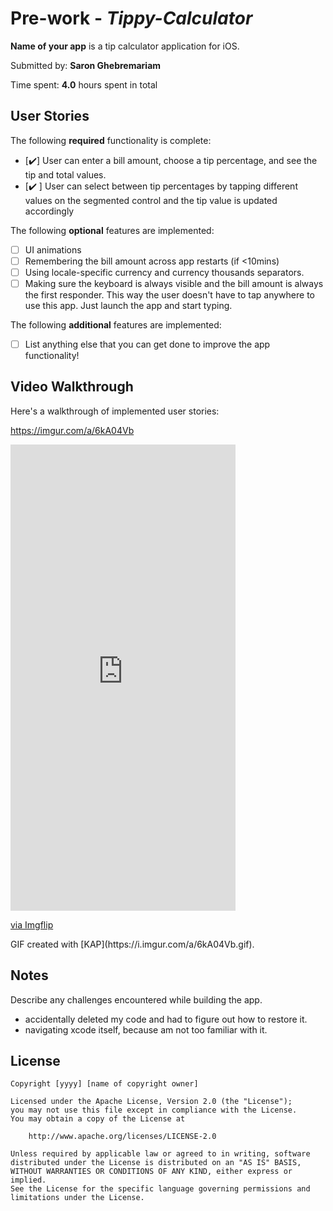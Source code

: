 
# Pre-work - *Tippy-Calculator*

**Name of your app** is a tip calculator application for iOS.

Submitted by: **Saron Ghebremariam**

Time spent: **4.0** hours spent in total

## User Stories

The following **required** functionality is complete:

* [✔️] User can enter a bill amount, choose a tip percentage, and see the tip and total values.
* [✔️ ] User can select between tip percentages by tapping different values on the segmented control and the tip value is updated accordingly

The following **optional** features are implemented:

* [ ] UI animations
* [ ] Remembering the bill amount across app restarts (if <10mins)
* [ ] Using locale-specific currency and currency thousands separators.
* [ ] Making sure the keyboard is always visible and the bill amount is always the first responder. This way the user doesn't have to tap anywhere to use this app. Just launch the app and start typing.

The following **additional** features are implemented:

- [ ] List anything else that you can get done to improve the app functionality!

## Video Walkthrough

Here's a walkthrough of implemented user stories:

https://imgur.com/a/6kA04Vb

<img src= "https://imgur.com/a/6kA04Vb.gif" title='Video walkthrough' width='video walkthrough' alt='' />
<div style="width:360px;max-width:100%;"><div style="height:0;padding-bottom:207.22%;position:relative;"><iframe width="360" height="746" style="position:absolute;top:0;left:0;width:100%;height:100%;" frameBorder="0" src="https://imgflip.com/embed/4ez5s7"></iframe></div><p><a href="https://imgflip.com/gif/4ez5s7">via Imgflip</a></p></div>
GIF created with [KAP](https://i.imgur.com/a/6kA04Vb.gif).

## Notes

Describe any challenges encountered while building the app.
- accidentally deleted my code and had to figure out how to restore it.
- navigating xcode itself, because am not too familiar with it. 

## License

    Copyright [yyyy] [name of copyright owner]

    Licensed under the Apache License, Version 2.0 (the "License");
    you may not use this file except in compliance with the License.
    You may obtain a copy of the License at

        http://www.apache.org/licenses/LICENSE-2.0

    Unless required by applicable law or agreed to in writing, software
    distributed under the License is distributed on an "AS IS" BASIS,
    WITHOUT WARRANTIES OR CONDITIONS OF ANY KIND, either express or implied.
    See the License for the specific language governing permissions and
    limitations under the License.

